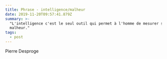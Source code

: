 ```yaml
---
title: Phrase - intelligence/malheur
date: 2019-11-20T09:57:41.879Z
summary: >-
  "L'intelligence c'est le seul outil qui permet à l'homme de mesurer son
  malheur."
tags:
  - post
---
```

Pierre Desproge
